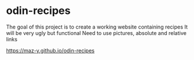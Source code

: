 # odin-recipes
The goal of this project is to create a working website containing recipes
It will be very ugly but functional
Need to use pictures, absolute and relative links

https://maz-y.github.io/odin-recipes
